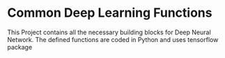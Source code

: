 # Common Deep Learning Functions
This Project contains all the necessary building blocks for Deep Neural Network. The defined functions are coded in Python and uses tensorflow package
